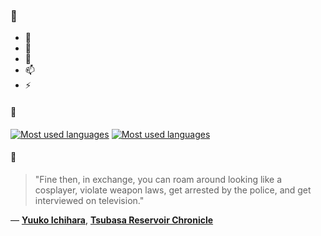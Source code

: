 ### 👋

- 🔭
- 🌱
- 💬
- 📫
- ⚡

#### 🧏

[![Most used languages](https://github-readme-stats-aynah.vercel.app/api/top-langs/?username=aynh&theme=solarized-dark&langs_count=6&layout=compact&hide_title=true)](https://github.com/anuraghazra/github-readme-stats#gh-dark-mode-only)
[![Most used languages](https://github-readme-stats-aynah.vercel.app/api/top-langs/?username=aynh&theme=solarized-light&langs_count=6&layout=compact&hide_title=true)](https://github.com/anuraghazra/github-readme-stats#gh-light-mode-only)

#### 💬

> "Fine then, in exchange, you can roam around looking like a cosplayer, violate weapon laws, get arrested by the police, and get interviewed on television."

&mdash; [**Yuuko Ichihara**](https://myanimelist.net/character.php?q=Yuuko%20Ichihara&cat=character), [**Tsubasa Reservoir Chronicle**](https://myanimelist.net/search/all?q=Tsubasa%20Reservoir%20Chronicle&cat=all)
